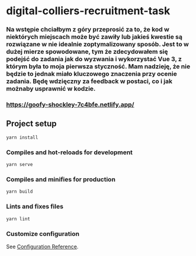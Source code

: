 # digital-colliers-recruitment-task

### Na wstępie chciałbym z góry przeprosić za to, że kod w niektórych miejscach może być zawiły lub jakieś kwestie są rozwiązane w nie idealnie zoptymalizowany sposób. Jest to w dużej mierze spowodowane, tym że zdecydowałem się podejść do zadania jak do wyzwania i wykorzystać Vue 3, z którym była to moja pierwsza styczność. Mam nadzieję, że nie będzie to jednak miało kluczowego znaczenia przy ocenie zadania. Będę wdzięczny za feedback w postaci, co i jak możnaby usprawnić w kodzie.

### https://goofy-shockley-7c4bfe.netlify.app/

## Project setup
```
yarn install
```

### Compiles and hot-reloads for development
```
yarn serve
```

### Compiles and minifies for production
```
yarn build
```

### Lints and fixes files
```
yarn lint
```

### Customize configuration
See [Configuration Reference](https://cli.vuejs.org/config/).
